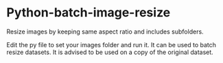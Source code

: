 # Python-batch-image-resize
Resize images by keeping same aspect ratio and includes subfolders.

Edit the py file to set your images folder and run it.
It can be used to batch resize datasets. It is advised to be used on a copy of the original dataset.
